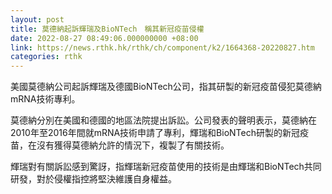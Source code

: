 ```yaml
---
layout: post
title: 莫德納起訴輝瑞及BioNTech　稱其新冠疫苗侵權
date: 2022-08-27 08:49:06.000000000 +08:00
link: https://news.rthk.hk/rthk/ch/component/k2/1664368-20220827.htm
categories: rthk
---
```


美國莫德納公司起訴輝瑞及德國BioNTech公司，指其研製的新冠疫苗侵犯莫德納mRNA技術專利。

莫德納分別在美國和德國的地區法院提出訴訟。公司發表的聲明表示，莫德納在2010年至2016年間就mRNA技術申請了專利，輝瑞和BioNTech研製的新冠疫苗，在沒有獲得莫德納允許的情況下，複製了有關技術。

輝瑞對有關訴訟感到驚訝，指輝瑞新冠疫苗使用的技術是由輝瑞和BioNTech共同研發，對於侵權指控將堅決維護自身權益。
